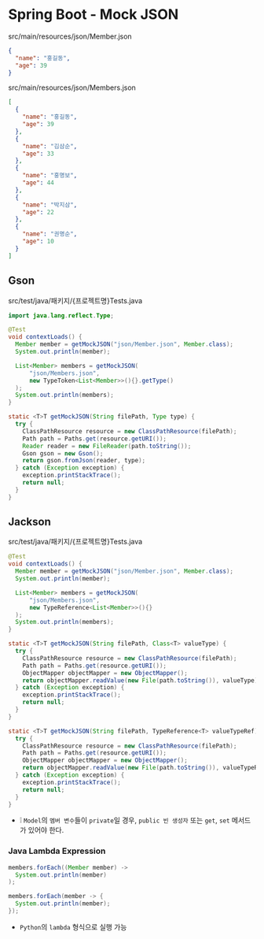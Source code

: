 # Spring Boot - Mock JSON

src/main/resources/json/Member.json
```json
{
  "name": "홍길동",
  "age": 39
}
```

src/main/resources/json/Members.json
```json
[
  {
    "name": "홍길동",
    "age": 39
  },
  {
    "name": "김삼순",
    "age": 33
  },
  {
    "name": "홍명보",
    "age": 44
  },
  {
    "name": "박지삼",
    "age": 22
  },
  {
    "name": "권명순",
    "age": 10
  }
]
```

## Gson
src/test/java/패키지/{프로젝트명}Tests.java
```java
import java.lang.reflect.Type;
```
```java
@Test
void contextLoads() {
  Member member = getMockJSON("json/Member.json", Member.class);
  System.out.println(member);

  List<Member> members = getMockJSON(
      "json/Members.json",
      new TypeToken<List<Member>>(){}.getType()
  );
  System.out.println(members);
}

static <T>T getMockJSON(String filePath, Type type) {
  try {
    ClassPathResource resource = new ClassPathResource(filePath);
    Path path = Paths.get(resource.getURI());
    Reader reader = new FileReader(path.toString());
    Gson gson = new Gson();
    return gson.fromJson(reader, type);
  } catch (Exception exception) {
    exception.printStackTrace();
    return null;
  }
}
```

## Jackson
src/test/java/패키지/{프로젝트명}Tests.java
```java
@Test
void contextLoads() {
  Member member = getMockJSON("json/Member.json", Member.class);
  System.out.println(member);

  List<Member> members = getMockJSON(
      "json/Members.json",
      new TypeReference<List<Member>>(){}
  );
  System.out.println(members);
}

static <T>T getMockJSON(String filePath, Class<T> valueType) {
  try {
    ClassPathResource resource = new ClassPathResource(filePath);
    Path path = Paths.get(resource.getURI());
    ObjectMapper objectMapper = new ObjectMapper();
    return objectMapper.readValue(new File(path.toString()), valueType);
  } catch (Exception exception) {
    exception.printStackTrace();
    return null;
  }
}

static <T>T getMockJSON(String filePath, TypeReference<T> valueTypeRef) {
  try {
    ClassPathResource resource = new ClassPathResource(filePath);
    Path path = Paths.get(resource.getURI());
    ObjectMapper objectMapper = new ObjectMapper();
    return objectMapper.readValue(new File(path.toString()), valueTypeRef);
  } catch (Exception exception) {
    exception.printStackTrace();
    return null;
  }
}
```
* ❕ `Model`의 `멤버 변수`들이 `private`일 경우, `public 빈 생성자` 또는 `get`, `set` 메서드가 있어야 한다.

### Java Lambda Expression
```java
members.forEach((Member member) ->
  System.out.println(member)
);

members.forEach(member -> {
  System.out.println(member);
});
```
* `Python`의 `lambda` 형식으로 실행 가능
